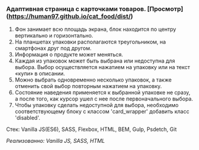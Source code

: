 ### Адаптивная страница с карточками товаров. [Просмотр] (https://human97.github.io/cat_food/dist/)

1. Фон занимает всю площадь экрана, блок находится по центру вертикально и
горизонтально.
2. На планшетах упаковки располагаются треугольником, на смартфонах друг
под другом.
3. Информация о продукте может меняться.
4. Каждая из упаковок может быть выбрана или недоступна для выбора. Выбор
осуществляется нажатием на упаковку или на текст «купи» в описании.
5. Можно выбрать одновременно несколько упаковок, а также отменить свой
выбор повторным нажатием на упаковку.
6. Состояние наведения применяется к выбранной упаковке не сразу, а после
того, как курсор ушел с нее после первоначального выбора.
7. Чтобы упаковку сделать недоступной для выбора, необходимо соответствующему блоку с классом 'card_wrapper' добавить класс 'disabled'.


Стек: Vanilla JS(ES6), SASS, Flexbox, HTML, BEM, Gulp, Psdetch, Git

*Реализованно: Vanilla JS, SASS, HTML*